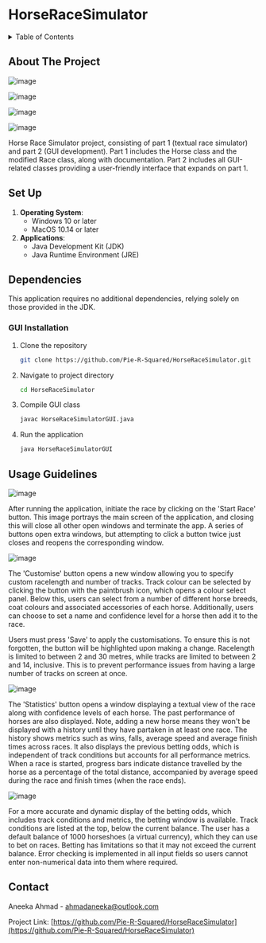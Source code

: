 # HorseRaceSimulator

<!-- TABLE OF CONTENTS -->
<details>
  <summary>Table of Contents</summary>
  <ol>
    <li><a href="#about-the-project">About The Project</a></li>
    <li><a href="#setup">Set Up</a>
      <ul>
        <li><a href="#dependencies">Dependencies</a></li>
        <li><a href="#installation">GUI Installation</a></li>
      </ul>
    </li>
    <li><a href="#usage">Usage Guidelines</a></li>
    <li><a href="#contact">Contact</a></li>
  </ol>
</details>



<!-- ABOUT THE PROJECT -->
## About The Project

![image](https://github.com/Pie-R-Squared/HorseRaceSimulator/assets/152538125/cf982694-9a60-4a10-ae9e-a0c3fd918698)

![image](https://github.com/Pie-R-Squared/HorseRaceSimulator/assets/152538125/7c104700-c48b-4473-a31e-8c1159c8f716)

![image](https://github.com/Pie-R-Squared/HorseRaceSimulator/assets/152538125/4e534be4-f7a3-4fbd-afac-edd622bb3178)

![image](https://github.com/Pie-R-Squared/HorseRaceSimulator/assets/152538125/ff42cbd1-cf5b-4ab4-b574-5390feea8c84)


Horse Race Simulator project, consisting of part 1 (textual race simulator) and part 2 (GUI development). Part 1 includes the Horse class and the modified Race class, along with documentation. Part 2 includes all GUI-related classes providing a user-friendly interface that expands on part 1.

<!-- SETTING UP -->
## Set Up

1. **Operating System**:
   - Windows 10 or later
   - MacOS 10.14 or later
2. **Applications**:
   - Java Development Kit (JDK)
   - Java Runtime Environment (JRE)
  
## Dependencies
This application requires no additional dependencies, relying solely on those provided in the JDK.

### GUI Installation

1. Clone the repository
   ```sh
   git clone https://github.com/Pie-R-Squared/HorseRaceSimulator.git
   ```
2. Navigate to project directory
   ```sh
   cd HorseRaceSimulator
   ```
3. Compile GUI class
   ```sh
   javac HorseRaceSimulatorGUI.java
   ```
4. Run the application
   ```sh
   java HorseRaceSimulatorGUI
   ```


<!-- USAGE EXAMPLES -->
## Usage Guidelines
![image](https://github.com/Pie-R-Squared/HorseRaceSimulator/assets/152538125/0c14e1fe-64fe-4ed5-9750-477c750a434d)

After running the application, initiate the race by clicking on the 'Start Race' button. This image portrays the main screen of the application, and closing this will close all other open windows and terminate the app. A series of buttons open extra windows, but attempting to click a button twice just closes and reopens the corresponding window.

![image](https://github.com/Pie-R-Squared/HorseRaceSimulator/assets/152538125/d1b03894-70de-4caa-979d-4856ded7b96e)

The 'Customise' button opens a new window allowing you to specify custom racelength and number of tracks. Track colour can be selected by clicking the button with the paintbrush icon, which opens a colour select panel. Below this, users can select from a number of different horse breeds, coat colours and associated accessories of each horse. Additionally, users can choose to set a name and confidence level for a horse then add it to the race.

Users must press 'Save' to apply the customisations. To ensure this is not forgotten, the button will be highlighted upon making a change. Racelength is limited to between 2 and 30 metres, while tracks are limited to between 2 and 14, inclusive. This is to prevent performance issues from having a large number of tracks on screen at once.

![image](https://github.com/Pie-R-Squared/HorseRaceSimulator/assets/152538125/547e7fdf-f3d8-4a00-a949-7443fc3cec45)

The 'Statistics' button opens a window displaying a textual view of the race along with confidence levels of each horse. The past performance of horses are also displayed. Note, adding a new horse means they won't be displayed with a history until they have partaken in at least one race. The history shows metrics such as wins, falls, average speed and average finish times across races. It also displays the previous betting odds, which is independent of track conditions but accounts for all performance metrics. When a race is started, progress bars indicate distance travelled by the horse as a percentage of the total distance, accompanied by average speed during the race and finish times (when the race ends).

![image](https://github.com/Pie-R-Squared/HorseRaceSimulator/assets/152538125/15b6ac1c-f98e-4e86-be88-abeee849952d)

For a more accurate and dynamic display of the betting odds, which includes track conditions and metrics, the betting window is available. Track conditions are listed at the top, below the current balance. The user has a default balance of 1000 horseshoes (a virtual currency), which they can use to bet on races. Betting has limitations so that it may not exceed the current balance. Error checking is implemented in all input fields so users cannot enter non-numerical data into them where required.


<!-- CONTACT -->
## Contact

Aneeka Ahmad - ahmadaneeka@outlook.com

Project Link: [https://github.com/Pie-R-Squared/HorseRaceSimulator](https://github.com/Pie-R-Squared/HorseRaceSimulator)
